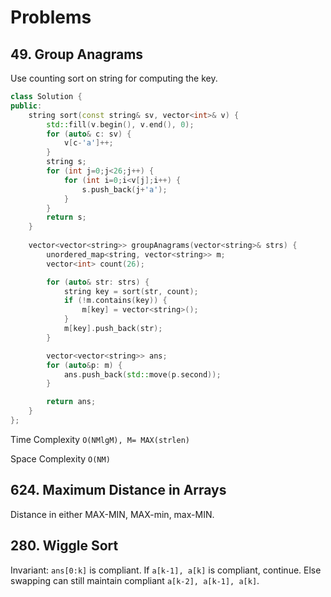# Problems

## 49. Group Anagrams

Use counting sort on string for computing the key.

```cpp
class Solution {
public:
    string sort(const string& sv, vector<int>& v) {
        std::fill(v.begin(), v.end(), 0);
        for (auto& c: sv) {
            v[c-'a']++;
        }
        string s;
        for (int j=0;j<26;j++) {
            for (int i=0;i<v[j];i++) {
                s.push_back(j+'a');
            }
        }
        return s;
    }
    
    vector<vector<string>> groupAnagrams(vector<string>& strs) {
        unordered_map<string, vector<string>> m;
        vector<int> count(26);

        for (auto& str: strs) {
            string key = sort(str, count);
            if (!m.contains(key)) {
                m[key] = vector<string>();
            } 
            m[key].push_back(str);
        }

        vector<vector<string>> ans;  
        for (auto&p: m) {
            ans.push_back(std::move(p.second));
        }

        return ans;
    }
};
```

Time Complexity `O(NMlgM), M= MAX(strlen)`

Space Complexity `O(NM)`

## 624. Maximum Distance in Arrays
Distance in either MAX-MIN, MAX-min, max-MIN.
## 280. Wiggle Sort
Invariant: `ans[0:k]` is compliant. If `a[k-1], a[k]` is compliant, continue. Else swapping can still maintain compliant `a[k-2], a[k-1], a[k]`.
